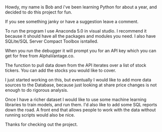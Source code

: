 Howdy, my name is Bob and i've been learning Python for about a year, and decided to do
this project for fun. 

If you see something janky or have a suggestion leave a comment. 

To run the program I use Anaconda 5.0 in visual studio. I recommend it because it should 
have all the packages and modules you need. I also have SQLite/SQL Server Compact Toolbox
isntalled.

When you run the debugger it will prompt you for an API key which you can get for free
from AlphaVantage.co.

The function to pull data down from the API iterates over a list of stock tickers. You
can add the stocks you would like to cover.

I just started working on this, but eventually I would like to add more data sources to the
Database, because just looking at share price changes is not enough to do rigorous analysis.

Once I have a richer dataset I would like to use some machine learning libraries to train
models, and run them. I'd also like to add some SQL reports down the road. A front end that
allows people to work with the data without running scripts would also be nice. 

Thanks for checking out the project.